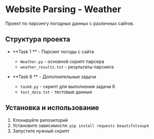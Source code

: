 # Website Parsing - Weather

Проект по парсингу погодных данных с различных сайтов.

## Структура проекта

- **Task 1 ** - Парсинг погоды с сайта
  - `Weather.py` - основной скрипт парсера
  - `weather_results.txt` - результаты парсинга

- **Task 6 ** - Дополнительные задачи
  - `task6.py` - скрипт для выполнения задачи 6
  - `test_data.txt` - тестовые данные

## Установка и использование

1. Клонируйте репозиторий
2. Установите зависимости: `pip install requests beautifulsoup4`
3. Запустите нужный скрипт
 
